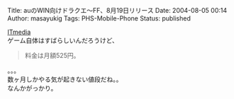 Title: auのWIN向けドラクエ〜FF、8月19日リリース
Date: 2004-08-05 00:14
Author: masayukig
Tags: PHS-Mobile-Phone
Status: published

[ITmedia](http://lunatic.xrea.jp/mt/mt.cgi?__mode=view&_type=entry&blog_id=2)  
ゲーム自体はすばらしいんだろうけど、  

> 料金は月額525円。

。。。  
数ヶ月しかやる気が起きない値段だね。。  
なんかがっかり。
